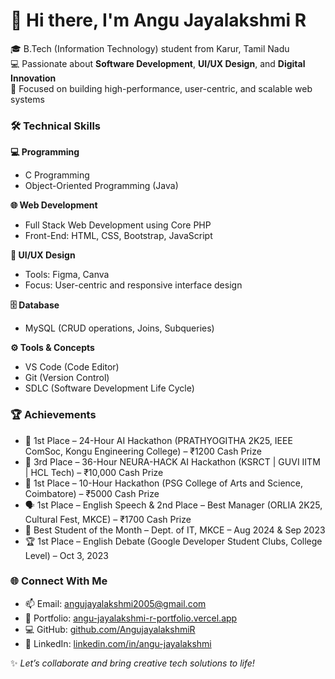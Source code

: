 # 👋 Hi there, I'm Angu Jayalakshmi R

🎓 B.Tech (Information Technology) student from Karur, Tamil Nadu  
💻 Passionate about **Software Development**, **UI/UX Design**, and **Digital Innovation**  
🚀 Focused on building high-performance, user-centric, and scalable web systems

### 🛠️ Technical Skills

**💻 Programming**
- C Programming  
- Object-Oriented Programming (Java)

**🌐 Web Development**
- Full Stack Web Development using Core PHP  
- Front-End: HTML, CSS, Bootstrap, JavaScript

**🎨 UI/UX Design**
- Tools: Figma, Canva  
- Focus: User-centric and responsive interface design

**🗄️ Database**
- MySQL (CRUD operations, Joins, Subqueries)

**⚙️ Tools & Concepts**
- VS Code (Code Editor)  
- Git (Version Control)  
- SDLC (Software Development Life Cycle)

### 🏆 Achievements

- 🥇 1st Place – 24-Hour AI Hackathon (PRATHYOGITHA 2K25, IEEE ComSoc, Kongu Engineering College) – ₹1200 Cash Prize  
- 🥉 3rd Place – 36-Hour NEURA-HACK AI Hackathon (KSRCT | GUVI IITM | HCL Tech) – ₹10,000 Cash Prize  
- 🥇 1st Place – 10-Hour Hackathon (PSG College of Arts and Science, Coimbatore) – ₹5000 Cash Prize  
- 🗣️ 1st Place – English Speech & 2nd Place – Best Manager (ORLIA 2K25, Cultural Fest, MKCE) – ₹1700 Cash Prize  
- 🏅 Best Student of the Month – Dept. of IT, MKCE – Aug 2024 & Sep 2023  
- 🏆 1st Place – English Debate (Google Developer Student Clubs, College Level) – Oct 3, 2023  

### 🌐 Connect With Me

- 📫 Email: [angujayalakshmi2005@gmail.com](mailto:angujayalakshmi2005@gmail.com)  
- 💼 Portfolio: [angu-jayalakshmi-r-portfolio.vercel.app](https://angu-jayalakshmi-r-portfolio.vercel.app)  
- 💻 GitHub: [github.com/AngujayalakshmiR](https://github.com/AngujayalakshmiR)  
- 🔗 LinkedIn: [linkedin.com/in/angu-jayalakshmi](https://www.linkedin.com/in/angu-jayalakshmi)

✨ *Let’s collaborate and bring creative tech solutions to life!*
